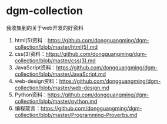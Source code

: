 # dgm-collection
我收集到的关于web开发的好资料

1. html(5)资料：https://github.com/dongguangming/dgm-collection/blob/master/html(5).md
2. css(3)资料：https://github.com/dongguangming/dgm-collection/blob/master/css(3).md
3. JavaScript资料：https://github.com/dongguangming/dgm-collection/blob/master/JavaScript.md
4. web-design资料：https://github.com/dongguangming/dgm-collection/blob/master/web-design.md
5. Python资料：https://github.com/dongguangming/dgm-collection/blob/master/python.md
6. 编程箴言：https://github.com/dongguangming/dgm-collection/blob/master/Programming-Proverbs.md


